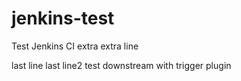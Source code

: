 # jenkins-test
Test Jenkins CI
extra extra line

last line
last line2
test downstream with trigger plugin

